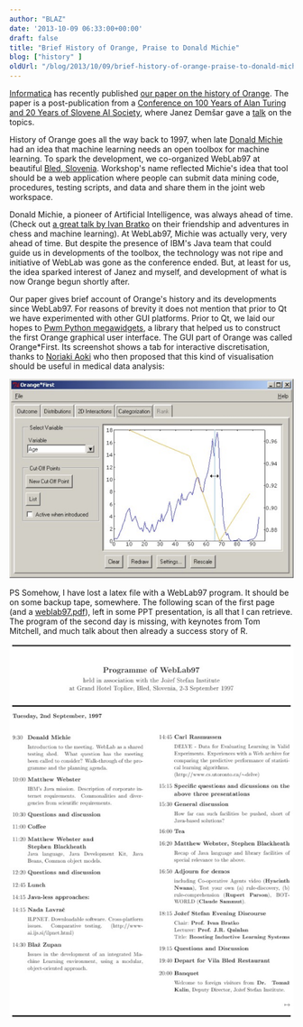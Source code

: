```yaml
---
author: "BLAZ"
date: '2013-10-09 06:33:00+00:00'
draft: false
title: "Brief History of Orange, Praise to Donald Michie"
blog: ["history" ]
oldUrl: "/blog/2013/10/09/brief-history-of-orange-praise-to-donald-michie/"
---
```


[Informatica](http://www.informatica.si/) has recently published [our paper on the history of Orange](http://www.informatica.si/PDF/37-1/09_Demsar%20-%20Orange%20-%20Data%20Mining%20Fruitful%20and%20Fun%20-%20A%20Historical%20Perspective.pdf). The paper is a post-publication from a [Conference on 100 Years of Alan Turing and 20 Years of Slovene AI Society](http://videolectures.net/is2012_turingslais2012/), where Janez Demšar gave a [talk](http://videolectures.net/is2012_demsar_orange/) on the topics.

History of Orange goes all the way back to 1997, when late [Donald Michie](http://en.wikipedia.org/wiki/Donald_Michie) had an idea that machine learning needs an open toolbox for machine learning. To spark the development, we co-organized WebLab97 at beautiful [Bled, Slovenia](http://en.wikipedia.org/wiki/Bled). Workshop's name reflected Michie's idea that tool should be a web application where people can submit data mining code, procedures, testing scripts, and data and share them in the joint web workspace. 

Donald Michie, a pioneer of Artificial Intelligence, was always ahead of time. (Check out [a great talk by Ivan Bratko](http://videolectures.net/is2012_bratko_ai_slovenia/) on their friendship and adventures in chess and machine learning). At WebLab97, Michie was actually very, very ahead of time. But despite the presence of IBM's Java team that could guide us in developments of the toolbox, the technology was not ripe and initiative of WebLab was gone as the conference ended. But, at least for us, the idea sparked interest of Janez and myself, and development of what is now Orange begun shortly after. 

Our paper gives brief account of Orange's history and its developments since WebLab97. For reasons of brevity it does not mention that prior to Qt we have experimented with other GUI platforms. Prior to Qt, we laid our hopes to [Pwm Python megawidgets](http://pmw.sourceforge.net/), a library that helped us to construct the first Orange graphical user interface. The GUI part of Orange was called Orange*First. Its screenshot shows a tab for interactive discretisation, thanks to [Noriaki Aoki](http://www.uthouston.edu/sbmi/faculty-and-staff/noriaki-aoki.htm) who then proposed that this kind of visualisation should be useful in medical data analysis:

![](orange-first_1.png__600x422_q95_crop_upscale.png)


PS Somehow, I have lost a latex file with a WebLab97 program. It should be on some backup tape, somewhere. The following scan of the first page (and a [weblab97.pdf](weblab97.pdf)), left in some PPT presentation, is all that I can retrieve. The program of the second day is missing, with keynotes from Tom Mitchell, and much talk about then already a success story of R.

![](weblab97_1.jpg__600x794_q95_crop_upscale.jpg)

